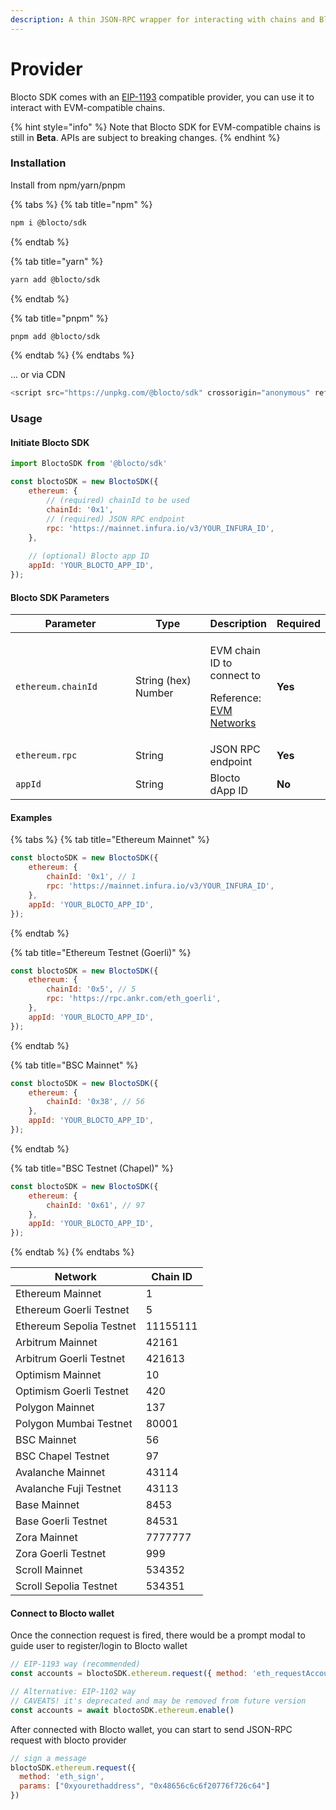 ```yaml
---
description: A thin JSON-RPC wrapper for interacting with chains and Blocto wallet.
---
```


# Provider

Blocto SDK comes with an [EIP-1193](https://github.com/ethereum/EIPs/blob/master/EIPS/eip-1193.md) compatible provider, you can use it to interact with EVM-compatible chains.

{% hint style="info" %}
Note that Blocto SDK for EVM-compatible chains is still in **Beta**. APIs are subject to breaking changes.
{% endhint %}

### Installation

Install from npm/yarn/pnpm

{% tabs %}
{% tab title="npm" %}
```bash
npm i @blocto/sdk
```
{% endtab %}

{% tab title="yarn" %}
```bash
yarn add @blocto/sdk
```
{% endtab %}

{% tab title="pnpm" %}
```bash
pnpm add @blocto/sdk
```
{% endtab %}
{% endtabs %}

... or via CDN

```javascript
<script src="https://unpkg.com/@blocto/sdk" crossorigin="anonymous" referrerpolicy="no-referrer"></script>
```

### **Usage**

#### Initiate Blocto SDK

```javascript
import BloctoSDK from '@blocto/sdk'

const bloctoSDK = new BloctoSDK({
    ethereum: {
        // (required) chainId to be used
        chainId: '0x1', 
        // (required) JSON RPC endpoint
        rpc: 'https://mainnet.infura.io/v3/YOUR_INFURA_ID',
    },
    
    // (optional) Blocto app ID
    appId: 'YOUR_BLOCTO_APP_ID',
});
```

#### Blocto SDK Parameters

<table><thead><tr><th width="212">Parameter</th><th width="138">Type</th><th>Description</th><th>Required</th></tr></thead><tbody><tr><td><code>ethereum.chainId</code></td><td>String (hex)<br>Number</td><td><p>EVM chain ID to connect to</p><p>Reference: <a href="https://chainid.network/">EVM Networks</a></p></td><td><strong>Yes</strong></td></tr><tr><td><code>ethereum.rpc</code></td><td>String</td><td>JSON RPC endpoint</td><td><strong>Yes</strong></td></tr><tr><td><code>appId</code></td><td>String</td><td>Blocto dApp ID</td><td><strong>No</strong></td></tr></tbody></table>

#### Examples

{% tabs %}
{% tab title="Ethereum Mainnet" %}
```javascript
const bloctoSDK = new BloctoSDK({
    ethereum: {
        chainId: '0x1', // 1
        rpc: 'https://mainnet.infura.io/v3/YOUR_INFURA_ID',
    },
    appId: 'YOUR_BLOCTO_APP_ID',
});
```
{% endtab %}

{% tab title="Ethereum Testnet (Goerli)" %}
```javascript
const bloctoSDK = new BloctoSDK({
    ethereum: {
        chainId: '0x5', // 5
        rpc: 'https://rpc.ankr.com/eth_goerli',
    },
    appId: 'YOUR_BLOCTO_APP_ID',
});
```
{% endtab %}

{% tab title="BSC Mainnet" %}
```javascript
const bloctoSDK = new BloctoSDK({
    ethereum: {
        chainId: '0x38', // 56
    },
    appId: 'YOUR_BLOCTO_APP_ID',
});
```
{% endtab %}

{% tab title="BSC Testnet (Chapel)" %}
```javascript
const bloctoSDK = new BloctoSDK({
    ethereum: {
        chainId: '0x61', // 97
    },
    appId: 'YOUR_BLOCTO_APP_ID',
});
```
{% endtab %}
{% endtabs %}

| Network                  | Chain ID |
| ------------------------ | -------- |
| Ethereum Mainnet         | 1        |
| Ethereum Goerli Testnet  | 5        |
| Ethereum Sepolia Testnet | 11155111 |
| Arbitrum Mainnet         | 42161    |
| Arbitrum Goerli Testnet  | 421613   |
| Optimism Mainnet         | 10       |
| Optimism Goerli Testnet  | 420      |
| Polygon Mainnet          | 137      |
| Polygon Mumbai Testnet   | 80001    |
| BSC Mainnet              | 56       |
| BSC Chapel Testnet       | 97       |
| Avalanche Mainnet        | 43114    |
| Avalanche Fuji Testnet   | 43113    |
| Base Mainnet             | 8453     |
| Base Goerli Testnet      | 84531    |
| Zora Mainnet             | 7777777  |
| Zora Goerli Testnet      | 999      |
| Scroll Mainnet           | 534352   |
| Scroll Sepolia Testnet   | 534351   |

#### **Connect to Blocto wallet**

Once the connection request is fired, there would be a prompt modal to guide user to register/login to Blocto wallet

```javascript
// EIP-1193 way (recommended)
const accounts = bloctoSDK.ethereum.request({ method: 'eth_requestAccounts' })

// Alternative: EIP-1102 way
// CAVEATS! it's deprecated and may be removed from future version
const accounts = await bloctoSDK.ethereum.enable()
```

After connected with Blocto wallet, you can start to send JSON-RPC request with blocto provider

```javascript
// sign a message
bloctoSDK.ethereum.request({
  method: 'eth_sign', 
  params: ["0xyourethaddress", "0x48656c6c6f20776f726c64"]
})
```
